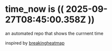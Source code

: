 # time_now is (( 2025-09-27T08:45:00.358Z ))

an automated repo that shows the currnent time

inspired by [breakingheatmap](https://github.com/breakingheatmap/breakingheatmap)